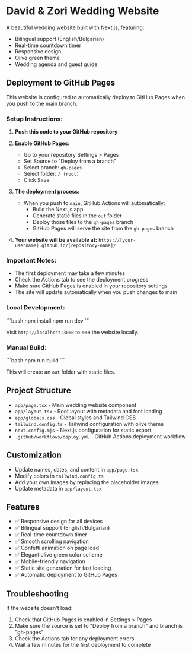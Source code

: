 # David & Zori Wedding Website

A beautiful wedding website built with Next.js, featuring:

- Bilingual support (English/Bulgarian)
- Real-time countdown timer
- Responsive design
- Olive green theme
- Wedding agenda and guest guide

## Deployment to GitHub Pages

This website is configured to automatically deploy to GitHub Pages when you push to the main branch.

### Setup Instructions:

1. **Push this code to your GitHub repository**

2. **Enable GitHub Pages:**
   - Go to your repository Settings > Pages
   - Set Source to "Deploy from a branch"
   - Select branch: `gh-pages`
   - Select folder: `/ (root)`
   - Click Save

3. **The deployment process:**
   - When you push to `main`, GitHub Actions will automatically:
     - Build the Next.js app
     - Generate static files in the `out` folder
     - Deploy those files to the `gh-pages` branch
     - GitHub Pages will serve the site from the `gh-pages` branch

4. **Your website will be available at:**
   `https://[your-username].github.io/[repository-name]/`

### Important Notes:

- The first deployment may take a few minutes
- Check the Actions tab to see the deployment progress
- Make sure GitHub Pages is enabled in your repository settings
- The site will update automatically when you push changes to main

### Local Development:

\`\`\`bash
npm install
npm run dev
\`\`\`

Visit `http://localhost:3000` to see the website locally.

### Manual Build:

\`\`\`bash
npm run build
\`\`\`

This will create an `out` folder with static files.

## Project Structure

- `app/page.tsx` - Main wedding website component
- `app/layout.tsx` - Root layout with metadata and font loading
- `app/globals.css` - Global styles and Tailwind CSS
- `tailwind.config.ts` - Tailwind configuration with olive theme
- `next.config.mjs` - Next.js configuration for static export
- `.github/workflows/deploy.yml` - GitHub Actions deployment workflow

## Customization

- Update names, dates, and content in `app/page.tsx`
- Modify colors in `tailwind.config.ts`
- Add your own images by replacing the placeholder images
- Update metadata in `app/layout.tsx`

## Features

- ✅ Responsive design for all devices
- ✅ Bilingual support (English/Bulgarian)
- ✅ Real-time countdown timer
- ✅ Smooth scrolling navigation
- ✅ Confetti animation on page load
- ✅ Elegant olive green color scheme
- ✅ Mobile-friendly navigation
- ✅ Static site generation for fast loading
- ✅ Automatic deployment to GitHub Pages

## Troubleshooting

If the website doesn't load:

1. Check that GitHub Pages is enabled in Settings > Pages
2. Make sure the source is set to "Deploy from a branch" and branch is "gh-pages"
3. Check the Actions tab for any deployment errors
4. Wait a few minutes for the first deployment to complete
